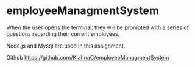 # employeeManagmentSystem

When the user opens the terminal, they will be prompted with a series of questions regarding their current employees.

Node.js and Mysql are used in this assignment.

Github https://github.com/KiahnaC/employeeManagmentSystem